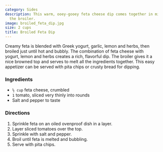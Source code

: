 ```yaml
---
category: Sides
description: This warm, ooey-gooey feta cheese dip comes together in minutes under
  the broiler.
image: broiled_feta_dip.jpg
size: 2 cups
title: Broiled Feta Dip
---
```


Creamy feta is blended with Greek yogurt, garlic, lemon and herbs, then broiled just until hot and bubbly. The combination of feta cheese with yogurt, lemon and herbs creates a rich, flavorful dip. The broiler gives it a nice browned top and serves to melt all the ingredients together. This easy appetizer can be served with pita chips or crusty bread for dipping.

### Ingredients

* `½ cup` feta cheese, crumbled
* `1` tomato, sliced very thinly into rounds
* Salt and pepper to taste

### Directions

1. Sprinkle feta on an oiled ovenproof dish in a layer.
2. Layer sliced tomatoes over the top.
3. Sprinkle with salt and pepper.
4. Broil until feta is melted and bubbling.
5. Serve with pita chips.